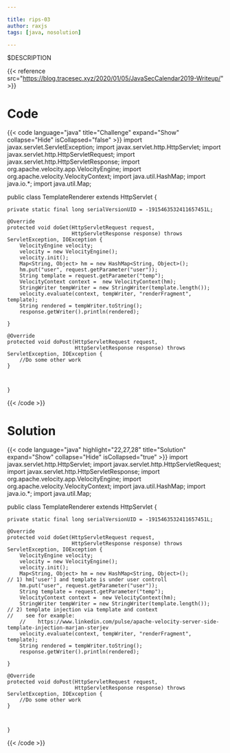```yaml
---

title: rips-03
author: raxjs
tags: [java, nosolution]

---
```


$DESCRIPTION

<!--more-->
{{< reference src="https://blog.tracesec.xyz/2020/01/05/JavaSecCalendar2019-Writeup/" >}}

# Code
{{< code language="java"  title="Challenge" expand="Show" collapse="Hide" isCollapsed="false" >}}
import javax.servlet.ServletException;
import javax.servlet.http.HttpServlet;
import javax.servlet.http.HttpServletRequest;
import javax.servlet.http.HttpServletResponse;
import org.apache.velocity.app.VelocityEngine;
import org.apache.velocity.VelocityContext;
import java.util.HashMap;
import java.io.*;
import java.util.Map;

public class TemplateRenderer extends HttpServlet {

    private static final long serialVersionUID = -1915463532411657451L;

    @Override
    protected void doGet(HttpServletRequest request,
                         HttpServletResponse response) throws ServletException, IOException {
        VelocityEngine velocity;
        velocity = new VelocityEngine();
        velocity.init();
        Map<String, Object> hm = new HashMap<String, Object>();
        hm.put("user", request.getParameter("user"));
        String template = request.getParameter("temp");
        VelocityContext context =  new VelocityContext(hm);
        StringWriter tempWriter = new StringWriter(template.length());
        velocity.evaluate(context, tempWriter, "renderFragment", template);
        String rendered = tempWriter.toString();
        response.getWriter().println(rendered);

    }

    @Override
    protected void doPost(HttpServletRequest request,
                          HttpServletResponse response) throws ServletException, IOException {
        //Do some other work
    }



    }

{{< /code >}}

# Solution
{{< code language="java" highlight="22,27,28" title="Solution" expand="Show" collapse="Hide" isCollapsed="true" >}}
import javax.servlet.http.HttpServlet;
import javax.servlet.http.HttpServletRequest;
import javax.servlet.http.HttpServletResponse;
import org.apache.velocity.app.VelocityEngine;
import org.apache.velocity.VelocityContext;
import java.util.HashMap;
import java.io.*;
import java.util.Map;

public class TemplateRenderer extends HttpServlet {

    private static final long serialVersionUID = -1915463532411657451L;

    @Override
    protected void doGet(HttpServletRequest request,
                         HttpServletResponse response) throws ServletException, IOException {
        VelocityEngine velocity;
        velocity = new VelocityEngine();
        velocity.init();
        Map<String, Object> hm = new HashMap<String, Object>();
	// 1) hm['user'] and template is under user controll
        hm.put("user", request.getParameter("user"));
        String template = request.getParameter("temp");
        VelocityContext context =  new VelocityContext(hm);
        StringWriter tempWriter = new StringWriter(template.length());
	// 2) template injection via template and context
	//    see for example: 
        //    https://www.linkedin.com/pulse/apache-velocity-server-side-template-injection-marjan-sterjev
        velocity.evaluate(context, tempWriter, "renderFragment", template);
        String rendered = tempWriter.toString();
        response.getWriter().println(rendered);

    }

    @Override
    protected void doPost(HttpServletRequest request,
                          HttpServletResponse response) throws ServletException, IOException {
        //Do some other work
    }



    }
{{< /code >}}
